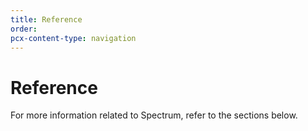 ```yaml
---
title: Reference
order:
pcx-content-type: navigation
---
```


# Reference

For more information related to Spectrum, refer to the sections below.

<DirectoryListing path="/reference"/>
